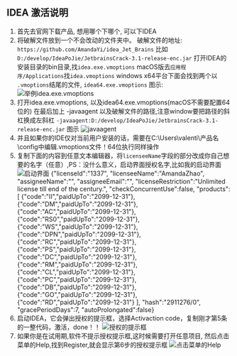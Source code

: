 ## IDEA 激活说明
1. 首先去官网下载产品, 想用哪个下哪个, 可以下IDEA
2. 将破解文件放到一个不会改动的文件夹中。
破解文件的地址:  `https://github.com/AmandaYi/idea_Jet_Brains`
比如 `D:/develop/IdeaPoJie/JetbrainsCrack-3.1-release-enc.jar`
打开IDEA的安装目录的bin目录,找`idea.exe.vmoptions`
macOS版去`应用程序/Applications`找`idea.vmoptions`
windows x64平台下面会找到两个以 `.vmoptions`结尾的文件, `idea64.exe.vmoptions`
图示:
![举例idea.exe.vmoptions](https://github.com/AmandaYi/idea_Jet_Brains/images/1.png)
3. 打开idea.exe.vmoptions, 以及idea64.exe.vmoptions(macOS不需要配置64位的)
在最后加上  -javaagent  以及破解文件的路径,注意window要把路径的斜杠换成左斜杠
`-javaagent:D:/develop/IdeaPoJie/JetbrainsCrack-3.1-release-enc.jar`
图示
![javaagent](https://github.com/AmandaYi/idea_Jet_Brains/images/2.png)
4. 并且如果你的IDE仅对当前用户安装的话，需要在C:\Users\valenti\产品名\config中编辑.vmoptions文件！64位执行同样操作
5. 复制下面的内容到任意文本编辑器，将`licenseeName`字段的部分改成你自己想要的名字（任意）,PS：没什么意义，启动界面授权名字,比如我的启动界面
![启动界面](https://github.com/AmandaYi/idea_Jet_Brains/images/3.png)
{"licenseId":"1337",
"licenseeName":"AmandaZhao",
"assigneeName":"",
"assigneeEmail":"",
"licenseRestriction":"Unlimited license till end of the century.",
"checkConcurrentUse":false,
"products":[
{"code":"II","paidUpTo":"2099-12-31"},
{"code":"DM","paidUpTo":"2099-12-31"},
{"code":"AC","paidUpTo":"2099-12-31"},
{"code":"RS0","paidUpTo":"2099-12-31"},
{"code":"WS","paidUpTo":"2099-12-31"},
{"code":"DPN","paidUpTo":"2099-12-31"},
{"code":"RC","paidUpTo":"2099-12-31"},
{"code":"PS","paidUpTo":"2099-12-31"},
{"code":"DC","paidUpTo":"2099-12-31"},
{"code":"RM","paidUpTo":"2099-12-31"},
{"code":"CL","paidUpTo":"2099-12-31"},
{"code":"PC","paidUpTo":"2099-12-31"},
{"code":"DB","paidUpTo":"2099-12-31"},
{"code":"GO","paidUpTo":"2099-12-31"},
{"code":"RD","paidUpTo":"2099-12-31"}
],
"hash":"2911276/0",
"gracePeriodDays":7,
"autoProlongated":false}
6. 启动IDEA，它会弹出授权的提示框，选择Activaction code，复制刚才第5条的一整代码，激活，done！！
![授权的提示框](https://github.com/AmandaYi/idea_Jet_Brains/images/4.png)
7. 如果你是在试用期,软件不提示授权提示框,这时候需要打开任意项目, 然后点击菜单的Help,找到Register,就会显示第6步的授权提示框
![点击菜单的Help](https://github.com/AmandaYi/idea_Jet_Brains/images/5.png)
